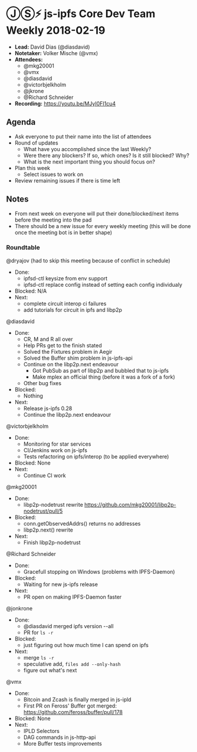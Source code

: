 # ⒿⓈ⚡️  js-ipfs Core Dev Team Weekly 2018-02-19

- **Lead:** David Dias (@diasdavid)
- **Notetaker:** Volker Mische (@vmx)
- **Attendees:**
  - @mkg20001
  - @vmx
  - @diasdavid
  - @victorbjelkholm
  - @jkrone
  - @Richard Schneider
- **Recording:** https://youtu.be/MJyI0FI1cu4

## Agenda

- Ask everyone to put their name into the list of attendees
- Round of updates
  - What have you accomplished since the last Weekly?
  - Were there any blockers? If so, which ones? Is it still blocked? Why?
  - What is the next important thing you should focus on?
- Plan this week
  - Select issues to work on
- Review remaining issues if there is time left


## Notes

 - From next week on everyone will put their done/blocked/next items before the meeting into the pad
 - There should be a new issue for every weekly meeting (this will be done once the meeting bot is in better shape)

### Roundtable

@dryajov (had to skip this meeting because of conflict in schedule)
 - Done:
   - ipfsd-ctl keysize from env support
   - ipfsd-ctl replace config instead of setting each config individualy
 - Blocked: N/A
 - Next:
   - complete circuit interop ci failures 
   - add tutorials for circuit in ipfs and libp2p
   
@diasdavid
- Done:
    - CR, M and R all over
    - Help PRs get to the finish stated
    - Solved the Fixtures problem in Aegir
    - Solved the Buffer shim problem in js-ipfs-api
    - Continue on the libp2p.next endeavour
        - Got PubSub as part of libp2p and bubbled that to js-ipfs
        - Make mplex an official thing (before it was a fork of a fork)
    - Other bug fixes
- Blocked:
    - Nothing
- Next:
    - Release js-ipfs 0.28
    - Continue the libp2p.next endeavour
    
@victorbjelkholm
- Done:
	- Monitoring for star services
  - CI/Jenkins work on js-ipfs
  - Tests refactoring on ipfs/interop (to be applied everywhere)
- Blocked: None
- Next:
	- Continue CI work

@mkg20001
 - Done:
   - libp2p-nodetrust rewrite https://github.com/mkg20001/libp2p-nodetrust/pull/5
 - Blocked:
   - conn.getObservedAddrs() returns no addresses
   - libp2p.next() rewrite
 - Next:
   - Finish libp2p-nodetrust

@Richard Schneider
 - Done:
   - Gracefull stopping on Windows (problems with IPFS-Daemon)
 - Blocked:
   - Waiting for new js-ipfs release
 - Next:
   - PR open on making IPFS-Daemon faster
 
@jonkrone
 - Done:
   - @diasdavid merged ipfs version --all
   - PR for `ls -r`
 - Blocked:
   - just figuring out how much time I can spend on ipfs
 - Next:
   - merge `ls -r`
   - speculative add, `files add --only-hash`
   - figure out what's next
   
 @vmx
  - Done:
    - Bitcoin and Zcash is finally merged in js-ipld
    - First PR on Feross' Buffer got merged: https://github.com/feross/buffer/pull/178
  - Blocked: None
  - Next:
    - IPLD Selectors
    - DAG commands in js-http-api
    - More Buffer tests improvements
